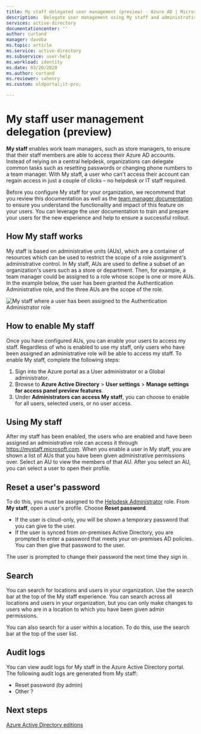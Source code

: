 ```yaml
---
title: My staff delegated user management (preview) - Azure AD | Microsoft Docs
description:  Delegate user management using My staff and administrative units
services: active-directory
documentationcenter: ''
author: curtand
manager: daveba
ms.topic: article
ms.service: active-directory
ms.subservice: user-help
ms.workload: identity
ms.date: 03/20/2020
ms.author: curtand
ms.reviewer: sahenry
ms.custom: oldportal;it-pro;

---
```

# My staff user management delegation (preview)

**My staff** enables work team managers, such as store managers, to ensure that their staff members are able to access their Azure AD accounts. Instead of relying on a central helpdesk, organizations can delegate common tasks such as resetting passwords or changing phone numbers to a team manager. With My staff, a user who can't access their account can regain access in just a couple of clicks – no helpdesk or IT staff required.

Before you configure My staff for your organization, we recommend that you review this documentation as well as the [team manager documentation](my-staff-team-manager.md) to ensure you understand the functionality and impact of this feature on your users. You can leverage the user documentation to train and prepare your users for the new experience and help to ensure a successful rollout.

## How My staff works

My staff is based on administrative units (AUs), which are a container of resources which can be used to restrict the scope of a role assignment's administrative control. In My staff, AUs are used to define a subset of an organization's users such as a store or department. Then, for example, a team manager could be assigned to a role whose scope is one or more AUs. In the example below, the user has been granted the Authentication Administrative role, and the three AUs are the scope of the role.

![My staff where a user has been assigned to the Authentication Administrator role](media/my-staff-configure/example-user.png)

## How to enable My staff

Once you have configured AUs, you can enable your users to access my staff. Regardless of who is enabled to use my staff, only users who have been assigned an administrative role will be able to access my staff. To enable My staff, complete the following steps:

1. Sign into the Azure portal as a User administrator or a Global administrator.
2. Browse to **Azure Active Directory** > **User settings** > **Manage settings for access panel preview features**.
3. Under **Administrators can access My staff**, you can choose to enable for all users, selected users, or no user access.

## Using My staff

After my staff has been enabled, the users who are enabled and have been assigned an administrative role can access it through https://mystaff.microsoft.com. When you enable a user in My staff, you are shown a list of AUs that you have been given administrative permissions over. Select an AU to view the members of that AU. After you select an AU, you can select a user to open their profile.

## Reset a user's password

To do this, you must be assigned to the [Helpdesk Administrator](../users-groups-roles/directory-assign-admin-roles.md#helpdesk-administrator) role. From **My staff**, open a user's profile. Choose **Reset password**.

- If the user is cloud-only, you will be shown a temporary password that you can give to the user.
- If the user is synced from on-premises Active Directory, you are prompted to enter a password that meets your on-premises AD policies. You can then give that password to the user.

The user is prompted to change their password the next time they sign in.

## Search

You can search for locations and users in your organization. Use the search bar at the top of the My staff experience. You can search across all locations and users in your organization, but you can only make changes to users who are in a location to which you have been given admin permissions.

You can also search for a user within a location. To do this, use the search bar at the top of the user list.

## Audit logs

You can view audit logs for My staff in the Azure Active Directory portal. The following audit logs are generated from My staff:

- Reset password (by admin)
- Other ?

<!-- ## Manage a user's phone number (coming soon)

From My staff, open a user's profile. Choose the plus icon in the "Phone number" section. Add a phone number for the user. You can also choose pencil icon to change the phone number. Lastly, you can choose the trashcan icon to delete the phone number from the user's profile.

Depending on your settings, the user can use the phone number you set to sign in with SMS sign in, perform Multi-Factor Authentication, and perform self-service password reset.
To do this, you must have the Authentication Administrator role or a more privileged role.
-->

## Next steps

[Azure Active Directory editions](../fundamentals/active-directory-whatis.md)
